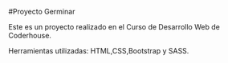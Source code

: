 #Proyecto Germinar

Este es un proyecto realizado en el Curso de Desarrollo Web de Coderhouse.

Herramientas utilizadas: HTML,CSS,Bootstrap y SASS.
